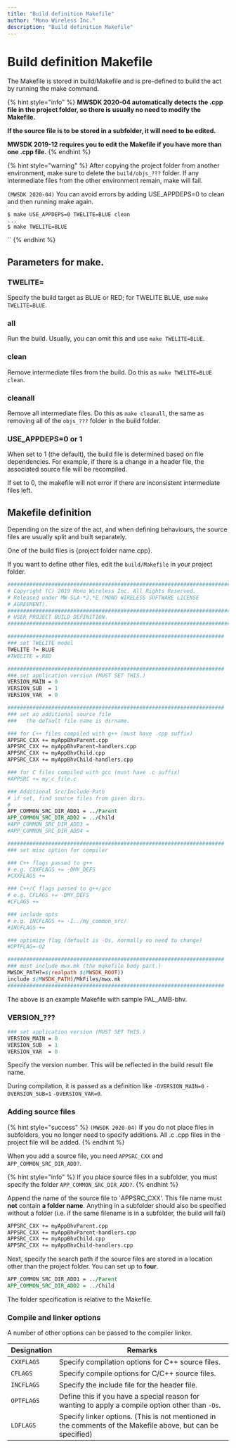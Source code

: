 ```yaml
---
title: "Build definition Makefile"
author: "Mono Wireless Inc."
description: "Build definition Makefile"
---
```

# Build definition Makefile

The Makefile is stored in build/Makefile and is pre-defined to build the act by running the make command.

{% hint style="info" %}
**MWSDK 2020-04 automatically detects the .cpp file in the project folder, so there is usually no need to modify the Makefile.**

**If the source file is to be stored in a subfolder, it will need to be edited.**

**MWSDK 2019-12 requires you to edit the Makefile if you have more than one .cpp file.**
{% endhint %}

{% hint style="warning" %}
After copying the project folder from another environment, make sure to delete the `build/objs_???` folder. If any intermediate files from the other environment remain, make will fail.

`(MWSDK 2020-04)` You can avoid errors by adding USE\_APPDEPS=0 to clean and then running make again.

`$ make USE_APPDEPS=0 TWELITE=BLUE clean`\
`...`\
`$ make TWELITE=BLUE`

``
{% endhint %}

## Parameters for make.

### TWELITE=

Specify the build target as BLUE or RED; for TWELITE BLUE, use `make TWELITE=BLUE`.

### all

Run the build. Usually, you can omit this and use `make TWELITE=BLUE`.



### clean

Remove intermediate files from the build. Do this as `make TWELITE=BLUE clean`.



### cleanall

Remove all intermediate files. Do this as `make cleanall`, the same as removing all of the `objs_???` folder in the build folder.



### USE\_APPDEPS=0 or 1

When set to 1 (the default), the build file is determined based on file dependencies. For example, if there is a change in a header file, the associated source file will be recompiled.

If set to 0, the makefile will not error if there are inconsistent intermediate files left.



## Makefile definition

Depending on the size of the act, and when defining behaviours, the source files are usually split and built separately.

One of the build files is {project folder name.cpp}.

If you want to define other files, edit the `build/Makefile` in your project folder.

```perl
##############################################################################
# Copyright (C) 2019 Mono Wireless Inc. All Rights Reserved.
# Released under MW-SLA-*J,*E (MONO WIRELESS SOFTWARE LICENSE
# AGREEMENT). 
##############################################################################
# USER PROJECT BUILD DEFINITION.
##############################################################################

#####################################################################
### set TWELITE model
TWELITE ?= BLUE
#TWELITE = RED

#####################################################################
### set application version (MUST SET THIS.)
VERSION_MAIN = 0
VERSION_SUB  = 1
VERSION_VAR  = 0

#####################################################################
### set an additional source file
###   the default file name is dirname.

### for C++ files compiled with g++ (must have .cpp suffix)
APPSRC_CXX += myAppBhvParent.cpp
APPSRC_CXX += myAppBhvParent-handlers.cpp
APPSRC_CXX += myAppBhvChild.cpp
APPSRC_CXX += myAppBhvChild-handlers.cpp

### for C files compiled with gcc (must have .c suffix)
#APPSRC += my_c_file.c

### Additional Src/Include Path
# if set, find source files from given dirs.
#
APP_COMMON_SRC_DIR_ADD1 = ../Parent
APP_COMMON_SRC_DIR_ADD2 = ../Child
#APP_COMMON_SRC_DIR_ADD3 = 
#APP_COMMON_SRC_DIR_ADD4 =

#####################################################################
### set misc option for compiler

### C++ flags passed to g++
# e.g. CXXFLAGS += -DMY_DEFS
#CXXFLAGS +=

### C++/C flags passed to g++/gcc
# e.g. CFLAGS += -DMY_DEFS
#CFLAGS +=

### include opts
# e.g. INCFLAGS += -I../my_common_src/
#INCFLAGS +=

### optimize flag (default is -Os, normally no need to change)
#OPTFLAG=-O2

#####################################################################
### must include mwx.mk (the makefile body part.)
MWSDK_PATH?=$(realpath $(MWSDK_ROOT))
include $(MWSDK_PATH)/MkFiles/mwx.mk
#####################################################################
```

The above is an example Makefile with sample PAL\_AMB-bhv.



### VERSION\_???

```perl
### set application version (MUST SET THIS.)
VERSION_MAIN = 0
VERSION_SUB  = 1
VERSION_VAR  = 0
```

Specify the version number. This will be reflected in the build result file name.

During compilation, it is passed as a definition like `-DVERSION_MAIN=0` `-DVERSION_SUB=1` `-DVERSION_VAR=0`.



### Adding source files

{% hint style="success" %}
`(MWSDK 2020-04)` If you do not place files in subfolders, you no longer need to specify additions. All .c .cpp files in the project file will be added.&#x20;
{% endhint %}

When you add a source file, you need `APPSRC_CXX` and `APP_COMMON_SRC_DIR_ADD?`.

{% hint style="info" %}
If you place source files in a subfolder, you must specify the folder `APP_COMMON_SRC_DIR_ADD?`.
{% endhint %}



Append the name of the source file to \`APPSRC\_CXX'. This file name must **not** contain **a folder name**. Anything in a subfolder should also be specified without a folder (i.e. if the same filename is in a subfolder, the build will fail)

```perl
APPSRC_CXX += myAppBhvParent.cpp
APPSRC_CXX += myAppBhvParent-handlers.cpp
APPSRC_CXX += myAppBhvChild.cpp
APPSRC_CXX += myAppBhvChild-handlers.cpp
```



Next, specify the search path if the source files are stored in a location other than the project folder. You can set up to **four**.

```perl
APP_COMMON_SRC_DIR_ADD1 = ../Parent
APP_COMMON_SRC_DIR_ADD2 = ../Child
```

The folder specification is relative to the Makefile.



### Compile and linker options

A number of other options can be passed to the compiler linker.

| Designation | Remarks                                                                                                     |
| ----------- | ----------------------------------------------------------------------------------------------------------- |
| `CXXFLAGS`  | Specify compilation options for C++ source files.                                                           |
| `CFLAGS`    | Specify compile options for C/C++ source files.                                                             |
| `INCFLAGS`  | Specify the include file for the header file.                                                               |
| `OPTFLAGS`  | Define this if you have a special reason for wanting to apply a compile option other than `-Os`.            |
| `LDFLAGS`   | Specify linker options. (This is not mentioned in the comments of the Makefile above, but can be specified) |


